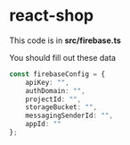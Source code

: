 # react-shop

This code is in  **src/firebase.ts**

You should fill out these data
```typescript
const firebaseConfig = {
    apiKey: "",
    authDomain: "",
    projectId: "",
    storageBucket: "",
    messagingSenderId: "",
    appId: ""
};

```